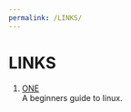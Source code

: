 ```yaml
---
permalink: /LINKS/
---
```

# LINKS
1. [ONE](https://www.lifewire.com/beginners-guide-to-linux-4090233)<br>
A beginners guide to linux.
